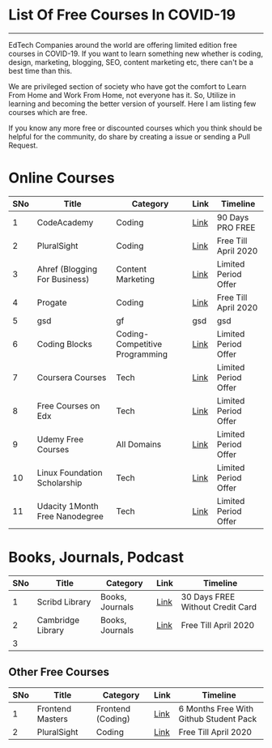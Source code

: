 # List Of Free Courses In COVID-19
-------------------


EdTech Companies around the world are offering limited edition free courses in COVID-19. If you want to learn something new whether is coding, design, marketing, blogging, SEO, content marketing etc, there can't be a best time than this. 

We are privileged section of society who have got the comfort to Learn From Home and Work From Home, not everyone has it. So, Utilize in learning and becoming the better version of yourself. Here I am listing few courses which are free. 

If you know any more free or discounted courses which you think should be helpful for the community, do share by creating a issue or sending a Pull Request. 


# Online Courses

| SNo | Title | Category  | Link | Timeline | 
| ----|----   |    ----   | ---- | ----     |
| 1| CodeAcademy| Coding  | [Link](https://bit.ly/2xzKIgf) | 90 Days PRO FREE | 
|2 | PluralSight | Coding | [Link](https://bit.ly/2VsBgTG) | Free Till April 2020 |
|3 | Ahref (Blogging For Business) | Content Marketing | [Link](https://ahrefs.com/academy/blogging-for-business) | Limited Period Offer | 
| 4 | Progate | Coding | [Link](https://linktr.ee/progatespecialaccess) |  Free Till April 2020 |
| 5 | gsd | gf | gsd| gsd
| 6 | Coding Blocks  | Coding- Competitive Programming | [Link](http://cb.lk/cpcpyt) | Limited Period Offer | 
| 7 | Coursera Courses  | Tech | [Link](https://bit.ly/2VPu1Wn) | Limited Period Offer | 
| 8 | Free Courses on Edx  | Tech | [Link](https://bit.ly/2xTJBbj) | Limited Period Offer | 
| 9 | Udemy Free Courses  | All Domains | [Link](https://bit.ly/3cGJTkQ) | Limited Period Offer | 
| 10 | Linux Foundation Scholarship  | Tech | [Link](https://bit.ly/3bwm7I1) | Limited Period Offer | 
| 11 | Udacity 1Month Free Nanodegree  | Tech | [Link](https://bit.ly/3cGldc1) | Limited Period Offer | 


# Books, Journals, Podcast

| SNo | Title | Category  | Link | Timeline | 
| ----|----   |    ----   | ---- | ----     |
| 1| Scribd Library | Books, Journals  | [Link](https://www.scribd.com/readfree?utm_source=readfree) | 30 Days FREE Without Credit Card| 
|2 | Cambridge Library | Books, Journals | [Link](https://bit.ly/2VsBgTG) | Free Till April 2020 |
|3 |


## Other Free Courses

| SNo | Title | Category  | Link | Timeline | 
| ----|----   |    ----   | ---- | ----     |
| 1| Frontend Masters | Frontend (Coding) | [Link](http://bit.ly/2X37LGS) | 6 Months Free With Github Student Pack |  
|2 | PluralSight | Coding | [Link](https://bit.ly/2VsBgTG) | Free Till April 2020 |


